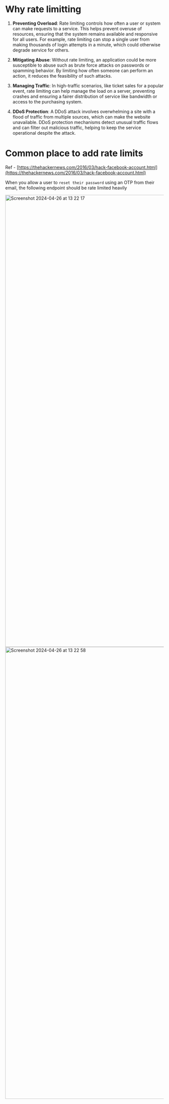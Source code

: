 
# Why rate limitting

1.  **Preventing Overload**: Rate limiting controls how often a user or system can make requests to a service. This helps prevent overuse of resources, ensuring that the system remains available and responsive for all users. For example, rate limiting can stop a single user from making thousands of login attempts in a minute, which could otherwise degrade service for others.

2.  **Mitigating Abuse**: Without rate limiting, an application could be more susceptible to abuse such as brute force attacks on passwords or spamming behavior. By limiting how often someone can perform an action, it reduces the feasibility of such attacks.

3.  **Managing Traffic**: In high-traffic scenarios, like ticket sales for a popular event, rate limiting can help manage the load on a server, preventing crashes and ensuring a fairer distribution of service like bandwidth or access to the purchasing system.

4.  **DDoS Protection**: A DDoS attack involves overwhelming a site with a flood of traffic from multiple sources, which can make the website unavailable. DDoS protection mechanisms detect unusual traffic flows and can filter out malicious traffic, helping to keep the service operational despite the attack.

# Common place to add rate limits

Ref - [https://thehackernews.com/2016/03/hack-facebook-account.html](https://thehackernews.com/2016/03/hack-facebook-account.html)

When you allow a user to `reset their password` using an OTP from their email, the following endpoint should be rate limited heavily

<img width="1434" alt="Screenshot 2024-04-26 at 13 22 17" src="https://github.com/sumitnair26/DDoS-RateLimit/assets/24470385/17c72413-ae53-48a2-a5c8-b8859e1daf0c">

<img width="1434" alt="Screenshot 2024-04-26 at 13 22 58" src="https://github.com/sumitnair26/DDoS-RateLimit/assets/24470385/a662a083-1514-494e-b27e-7025b2c5e780">


